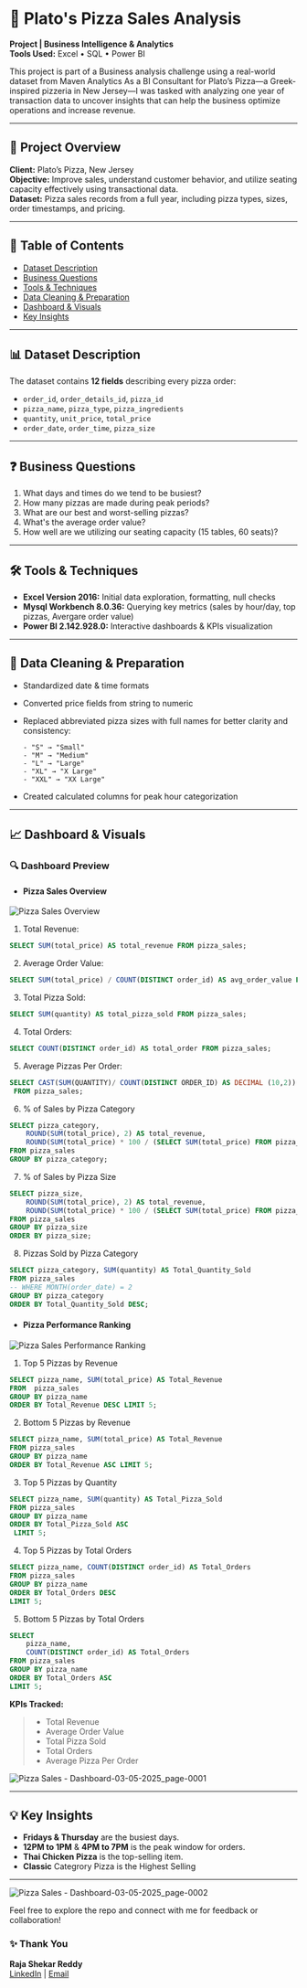 # 🍕 Plato's Pizza Sales Analysis

**Project | Business Intelligence & Analytics**  
**Tools Used:** Excel • SQL • Power BI

This project is part of a Business analysis challenge using a real-world dataset from Maven Analytics As a BI Consultant for Plato’s Pizza—a Greek-inspired pizzeria in New Jersey—I was tasked with analyzing one year of transaction data to uncover insights that can help the business optimize operations and increase revenue.

---

## 📌 Project Overview

**Client:** Plato’s Pizza, New Jersey  
**Objective:** Improve sales, understand customer behavior, and utilize seating capacity effectively using transactional data.  
**Dataset:** Pizza sales records from a full year, including pizza types, sizes, order timestamps, and pricing.

---

## 📂 Table of Contents

- [Dataset Description](https://github.com/Rajshekar46/Pizza-Sales/blob/main/README.md#-dataset-description)
- [Business Questions](https://github.com/Rajshekar46/Pizza-Sales/blob/main/README.md#-Business-Questions)
- [Tools & Techniques](https://github.com/Rajshekar46/Pizza-Sales/blob/main/README.md#%EF%B8%8F-tools--techniques)
- [Data Cleaning & Preparation](https://github.com/Rajshekar46/Pizza-Sales/blob/main/README.md#-data-cleaning--preparation)
- [Dashboard & Visuals](https://github.com/Rajshekar46/Pizza-Sales/blob/main/README.md#-dashboard--visuals)
- [Key Insights](https://github.com/Rajshekar46/Pizza-Sales/blob/main/README.md#-Key-Insights)

---

## 📊 Dataset Description

The dataset contains **12 fields** describing every pizza order:

- `order_id`, `order_details_id`, `pizza_id`
- `pizza_name`, `pizza_type`, `pizza_ingredients`
- `quantity`, `unit_price`, `total_price`
- `order_date`, `order_time`, `pizza_size`

---

## ❓ Business Questions

1. What days and times do we tend to be busiest?
2. How many pizzas are made during peak periods?
3. What are our best and worst-selling pizzas?
4. What's the average order value?
5. How well are we utilizing our seating capacity (15 tables, 60 seats)?

---

## 🛠️ Tools & Techniques

- **Excel Version 2016:** Initial data exploration, formatting, null checks
- **Mysql Workbench 8.0.36:** Querying key metrics (sales by hour/day, top pizzas, Avergare order value)
- **Power BI 2.142.928.0:** Interactive dashboards & KPIs visualization

---

## 🧹 Data Cleaning & Preparation

- Standardized date & time formats  
- Converted price fields from string to numeric  
- Replaced abbreviated pizza sizes with full names for better clarity and consistency:

      - "S" → "Small"
      - "M" → "Medium"
      - "L" → "Large"
      - "XL" → "X Large"
      - "XXL" → "XX Large"

- Created calculated columns for peak hour categorization  

---

## 📈 Dashboard & Visuals

### 🔍 Dashboard Preview
- #### Pizza Sales Overview
![Pizza Sales Overview](https://github.com/user-attachments/assets/e3efaf06-5406-4fd4-995b-05b78a6cc9cb)

1. Total Revenue:
```sql
SELECT SUM(total_price) AS total_revenue FROM pizza_sales;
```
2. Average Order Value:
```sql
SELECT SUM(total_price) / COUNT(DISTINCT order_id) AS avg_order_value FROM pizza_sales;
```
3.	Total Pizza Sold:
```sql
SELECT SUM(quantity) AS total_pizza_sold FROM pizza_sales;
```
4.	Total Orders:
```sql
SELECT COUNT(DISTINCT order_id) AS total_order FROM pizza_sales;
```
5.	Average Pizzas Per Order:
```sql
SELECT CAST(SUM(QUANTITY)/ COUNT(DISTINCT ORDER_ID) AS DECIMAL (10,2)) AS AVG_PIZZA_PER_ORDER
 FROM pizza_sales;
```
6. % of Sales by Pizza Category
```sql
SELECT pizza_category,
    ROUND(SUM(total_price), 2) AS total_revenue,
    ROUND(SUM(total_price) * 100 / (SELECT SUM(total_price) FROM pizza_sales), 2) AS PCT
FROM pizza_sales 
GROUP BY pizza_category;
```
7. % of Sales by Pizza Size
```sql
SELECT pizza_size,
    ROUND(SUM(total_price), 2) AS total_revenue,
    ROUND(SUM(total_price) * 100 / (SELECT SUM(total_price) FROM pizza_sales), 2) AS PCT
FROM pizza_sales
GROUP BY pizza_size
ORDER BY pizza_size;
```
8. Pizzas Sold by Pizza Category
```sql
SELECT pizza_category, SUM(quantity) AS Total_Quantity_Sold
FROM pizza_sales
-- WHERE MONTH(order_date) = 2
GROUP BY pizza_category
ORDER BY Total_Quantity_Sold DESC;
```
- #### Pizza Performance  Ranking
![Pizza Sales Performance  Ranking](https://github.com/user-attachments/assets/612d1243-180c-4591-b6b1-0e73dc6f7a52)

1.	Top 5 Pizzas by Revenue
```sql
SELECT pizza_name, SUM(total_price) AS Total_Revenue
FROM  pizza_sales
GROUP BY pizza_name
ORDER BY Total_Revenue DESC LIMIT 5;
```
2. Bottom 5 Pizzas by Revenue
```sql
SELECT pizza_name, SUM(total_price) AS Total_Revenue
FROM pizza_sales
GROUP BY pizza_name
ORDER BY Total_Revenue ASC LIMIT 5;
```
3. Top 5 Pizzas by Quantity
```sql
SELECT pizza_name, SUM(quantity) AS Total_Pizza_Sold
FROM pizza_sales
GROUP BY pizza_name
ORDER BY Total_Pizza_Sold ASC
 LIMIT 5;
```
4. Top 5 Pizzas by Total Orders
```sql
SELECT pizza_name, COUNT(DISTINCT order_id) AS Total_Orders
FROM pizza_sales
GROUP BY pizza_name
ORDER BY Total_Orders DESC
LIMIT 5;
```
5. Bottom 5 Pizzas by Total Orders
```sql
SELECT 
    pizza_name, 
    COUNT(DISTINCT order_id) AS Total_Orders
FROM pizza_sales
GROUP BY pizza_name
ORDER BY Total_Orders ASC
LIMIT 5;
```

 **KPIs Tracked:**
> - Total Revenue
> - Average Order Value  
> - Total Pizza Sold
> - Total Orders
> - Average Pizza Per Order



![Pizza Sales - Dashboard-03-05-2025_page-0001](https://github.com/user-attachments/assets/da84427b-190f-410a-8541-f509cc1f7125)

---

## 💡 Key Insights

- **Fridays & Thursday** are the busiest days.
- **12PM to 1PM** & **4PM to 7PM**  is the peak window for orders.
- **Thai Chicken Pizza** is the top-selling item.
- **Classic** Categrory Pizza is the Highest Selling 

---
![Pizza Sales - Dashboard-03-05-2025_page-0002](https://github.com/user-attachments/assets/64970c2a-bf4f-4527-a495-3a68d13ebbc9)

Feel free to explore the repo and connect with me for feedback or collaboration!
### ✨ Thank You
**Raja Shekar Reddy**  
[LinkedIn](linkedin.com/in/raj-shekar-reddy) | [Email](mailto:rajshekarreddy996@gmail.com)



